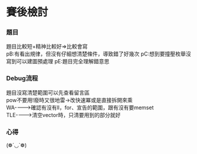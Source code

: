 # 賽後檢討

### 題目
題目比較短+精神比較好=>比較會寫<br>
pB:有看出規律，但沒有仔細想清楚條件，導致錯了好幾次
pC:想到要撞壓枚舉沒寫到可以建圖預處理
pE:題目完全理解錯意思

### Debug流程
題目沒寫清楚範圍可以先查看留言區<br>
pow不要用!廢時又很地雷->改快速冪或是直接拆開來乘<br>
WA---->確認有沒有ll，for、宣告的範圍，跟有沒有要memset<br>
TLE---->清空vector時，只清要用到的部分就好<br>

### 心得
(❁´◡`❁)
